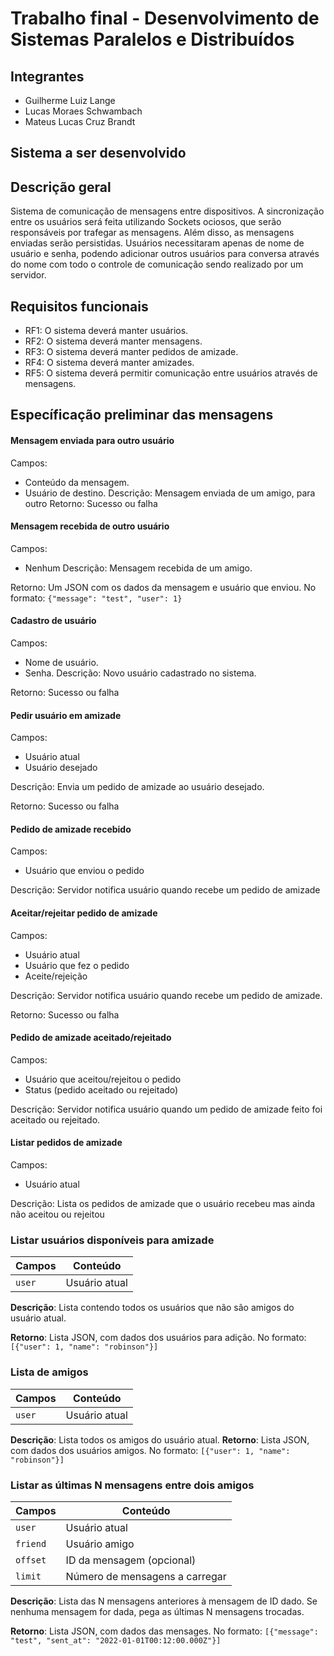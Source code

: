 # Trabalho final - Desenvolvimento de Sistemas Paralelos e Distribuídos

## Integrantes

- Guilherme Luiz Lange
- Lucas Moraes Schwambach
- Mateus Lucas Cruz Brandt

## Sistema a ser desenvolvido

## Descrição geral

Sistema de comunicação de mensagens entre dispositivos. A sincronização entre os usuários será feita utilizando Sockets ociosos, que serão responsáveis por trafegar as mensagens. Além disso, as mensagens enviadas serão persistidas. Usuários necessitaram apenas de nome de usuário e senha, podendo adicionar outros usuários para conversa através do nome  com todo o controle de comunicação sendo realizado por um servidor.

## Requisitos funcionais

- RF1: O sistema deverá manter usuários.
- RF2: O sistema deverá manter mensagens.
- RF3: O sistema deverá manter pedidos de amizade.
- RF4: O sistema deverá manter amizades.
- RF5: O sistema deverá permitir comunicação entre usuários através de mensagens.

## Específicação preliminar das mensagens

#### Mensagem enviada para outro usuário
Campos:
- Conteúdo da mensagem. 
- Usuário de destino.
Descrição: Mensagem enviada de um amigo, para outro
Retorno: Sucesso ou falha

#### Mensagem recebida de outro usuário
Campos:
- Nenhum
Descrição: Mensagem recebida de um amigo.

Retorno: Um JSON com os dados da mensagem e usuário que enviou. No formato: `{"message": "test", "user": 1}`

#### Cadastro de usuário
Campos: 
- Nome de usuário.
- Senha. 
Descrição: Novo usuário cadastrado no sistema.

Retorno: Sucesso ou falha

#### Pedir usuário em amizade
Campos:
- Usuário atual
- Usuário desejado

Descrição: Envia um pedido de amizade ao usuário desejado.

Retorno: Sucesso ou falha

#### Pedido de amizade recebido
Campos:
- Usuário que enviou o pedido

Descrição: Servidor notifica usuário quando recebe um pedido de amizade

#### Aceitar/rejeitar pedido de amizade
Campos:
- Usuário atual
- Usuário que fez o pedido
- Aceite/rejeição

Descrição: Servidor notifica usuário quando recebe um pedido de amizade.

Retorno: Sucesso ou falha

#### Pedido de amizade aceitado/rejeitado
Campos:
- Usuário que aceitou/rejeitou o pedido
- Status (pedido aceitado ou rejeitado)

Descrição: Servidor notifica usuário quando um pedido de amizade feito foi aceitado ou rejeitado.

#### Listar pedidos de amizade
Campos:
- Usuário atual

Descrição: Lista os pedidos de amizade que o usuário recebeu mas ainda não aceitou ou rejeitou

### Listar usuários disponíveis para amizade

| Campos | Conteúdo |
| --- | --- |
| `user` | Usuário atual |

**Descrição**: Lista contendo todos os usuários que não são amigos do usuário atual.

**Retorno**: Lista JSON, com dados dos usuários para adição. No formato: `[{"user": 1, "name": "robinson"}]`

### Lista de amigos

| Campos | Conteúdo |
| --- | --- |
| `user` | Usuário atual |

**Descrição**: Lista todos os amigos do usuário atual.
**Retorno**: Lista JSON, com dados dos usuários amigos. No formato: `[{"user": 1, "name": "robinson"}]`


### Listar as últimas N mensagens entre dois amigos

| Campos | Conteúdo |
| --- | --- |
| `user` | Usuário atual |
| `friend` | Usuário amigo |
| `offset` | ID da mensagem (opcional) |
| `limit` | Número de mensagens a carregar |

**Descrição**: Lista das N mensagens anteriores à mensagem de ID dado. Se nenhuma mensagem for dada, pega as últimas N mensagens trocadas.

**Retorno**: Lista JSON, com dados das mensages. No formato: `[{"message": "test", "sent_at": "2022-01-01T00:12:00.000Z"}]`